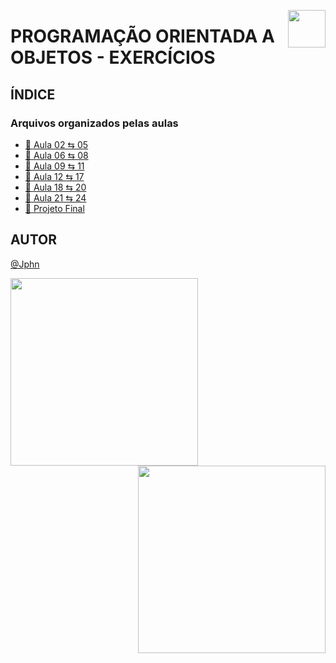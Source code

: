<a href="https://www.beacademy.com.br/devstartpaylivre/" target="_blank"><img src="https://www.beacademy.com.br/wp-content/uploads/2022/02/Cubo.png" align="right" width="60"/></a>

# PROGRAMAÇÃO ORIENTADA A OBJETOS - EXERCÍCIOS

## ÍNDICE

### Arquivos organizados pelas aulas

- [📁 Aula 02 ⇆ 05](./aula-02/)
- [📁 Aula 06 ⇆ 08](./aula-06/)
- [📁 Aula 09 ⇆ 11](./aula-09/)
- [📁 Aula 12 ⇆ 17](./aula-12/)
- [📁 Aula 18 ⇆ 20](./aula-18/)
- [📁 Aula 21 ⇆ 24](./aula-21/)
- [📁 Projeto Final](./projeto-final/)

## AUTOR

[@Jphn](https://github.com/Jphn)

<a href="https://www.beacademy.com.br/" target="_blank"><img src="https://www.beacademy.com.br/wp-content/uploads/2019/11/Logo-Topo.png" width="300" align="left" /></a>
<a href="https://www.paylivre.com/" target="_blank"><img src="https://web.paylivre.com/static/media/logo-blue.c7100186.png" width="300" align="right" /></a>
